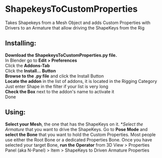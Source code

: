# ShapekeysToCustomProperties
Takes Shapekeys from a Mesh Object and adds Custom Properties with Drivers to an Armature that allow driving the ShapeKeys from the Rig

## Installing:  
**Download the ShapekeysToCustomProperties.py file.**  
In Blender go to **Edit > Preferences**  
Click the **Addons-Tab**  
Click the **Install... Button**  
**Browse to the .py file** and click the Install Button  
**Locate the addon** in the list of addons, it is located in the Rigging Category  
Just enter Shape in the filter if your list is very long  
**Check the Box** next to the addon's name to activate it   
Done


## Using:  
**Select your Mesh**, the one that has the ShapeKeys on it.
**Select the Armature* that you want to drive the ShapeKeys.
Go to **Pose Mode** and **select the Bone** that you want to hold the Custom Properties. Most people use either the Root Bone or a dedicated Properties Bone.
Once you have selected your target Bone, **run the Operator** from 3D View > Properties Panel (aka N-Panel) > Item > ShapeKeys to Driven Armature Properties
